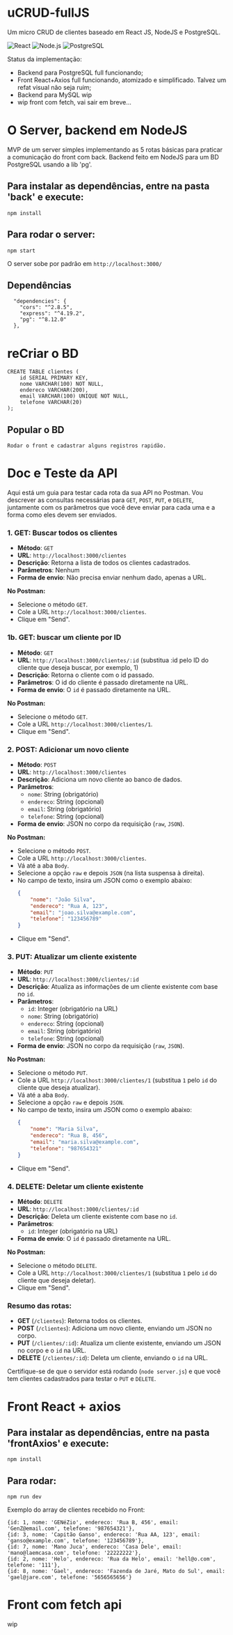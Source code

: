 # uCRUD-fullJS
Um micro CRUD de clientes baseado em React JS, NodeJS e PostgreSQL.

![React](https://img.shields.io/badge/React-20232A?style=for-the-badge&logo=react&logoColor=61DAFB)
![Node.js](https://img.shields.io/badge/Node.js-43853D?style=for-the-badge&logo=node.js&logoColor=white)
![PostgreSQL](https://img.shields.io/badge/PostgreSQL-316192?style=for-the-badge&logo=postgresql&logoColor=white)





Status da implementação: 
- Backend para PostgreSQL full funcionando;
- Front React+Axios full funcionando, atomizado e simplificado. Talvez um refat visual não seja ruim;
- Backend para MySQL wip
- wip front com fetch, vai sair em breve...



# O Server, backend em NodeJS

MVP de um server simples implementando as 5 rotas básicas para praticar a comunicação do front com back. Backend feito em NodeJS para um BD PostgreSQL usando a lib 'pg'.

## Para instalar as dependências, entre na pasta 'back' e execute:
```
npm install
```

## Para rodar o server:
```
npm start 
```

O server sobe por padrão em `http://localhost:3000/`

## Dependências
```
  "dependencies": {
    "cors": "^2.8.5",
    "express": "^4.19.2",
    "pg": "^8.12.0"
  },
```

# reCriar o BD
```
CREATE TABLE clientes (
    id SERIAL PRIMARY KEY,
    nome VARCHAR(100) NOT NULL,
    endereco VARCHAR(200),
    email VARCHAR(100) UNIQUE NOT NULL,
    telefone VARCHAR(20)
);
```
## Popular o BD
```
Rodar o front e cadastrar alguns registros rapidão.
```


# Doc e Teste da API
Aqui está um guia para testar cada rota da sua API no Postman. Vou descrever as consultas necessárias para `GET`, `POST`, `PUT`, e `DELETE`, juntamente com os parâmetros que você deve enviar para cada uma e a forma como eles devem ser enviados.

### 1. **GET: Buscar todos os clientes**
   - **Método**: `GET`
   - **URL**: `http://localhost:3000/clientes`
   - **Descrição**: Retorna a lista de todos os clientes cadastrados.
   - **Parâmetros**: Nenhum
   - **Forma de envio**: Não precisa enviar nenhum dado, apenas a URL.

   **No Postman:**
   - Selecione o método `GET`.
   - Cole a URL `http://localhost:3000/clientes`.
   - Clique em "Send".

### 1b. **GET: buscar um cliente por ID**
   - **Método**: `GET`
   - **URL**: `http://localhost:3000/clientes/:id` (substitua :id pelo ID do cliente que deseja buscar, por exemplo, 1)
   - **Descrição**: Retorna o cliente com o id passado.
   - **Parâmetros**: O id do cliente é passado diretamente na URL.
   - **Forma de envio**: O `id` é passado diretamente na URL.

   **No Postman:**
   - Selecione o método `GET`.
   - Cole a URL `http://localhost:3000/clientes/1`.
   - Clique em "Send".


### 2. **POST: Adicionar um novo cliente**
   - **Método**: `POST`
   - **URL**: `http://localhost:3000/clientes`
   - **Descrição**: Adiciona um novo cliente ao banco de dados.
   - **Parâmetros**:
     - `nome`: String (obrigatório)
     - `endereco`: String (opcional)
     - `email`: String (obrigatório)
     - `telefone`: String (opcional)
   - **Forma de envio**: JSON no corpo da requisição (`raw`, `JSON`).

   **No Postman:**
   - Selecione o método `POST`.
   - Cole a URL `http://localhost:3000/clientes`.
   - Vá até a aba `Body`.
   - Selecione a opção `raw` e depois `JSON` (na lista suspensa à direita).
   - No campo de texto, insira um JSON como o exemplo abaixo:
     ```json
     {
         "nome": "João Silva",
         "endereco": "Rua A, 123",
         "email": "joao.silva@example.com",
         "telefone": "123456789"
     }
     ```
   - Clique em "Send".

### 3. **PUT: Atualizar um cliente existente**
   - **Método**: `PUT`
   - **URL**: `http://localhost:3000/clientes/:id`
   - **Descrição**: Atualiza as informações de um cliente existente com base no `id`.
   - **Parâmetros**:
     - `id`: Integer (obrigatório na URL)
     - `nome`: String (obrigatório)
     - `endereco`: String (opcional)
     - `email`: String (obrigatório)
     - `telefone`: String (opcional)
   - **Forma de envio**: JSON no corpo da requisição (`raw`, `JSON`).

   **No Postman:**
   - Selecione o método `PUT`.
   - Cole a URL `http://localhost:3000/clientes/1` (substitua `1` pelo `id` do cliente que deseja atualizar).
   - Vá até a aba `Body`.
   - Selecione a opção `raw` e depois `JSON`.
   - No campo de texto, insira um JSON como o exemplo abaixo:
     ```json
     {
         "nome": "Maria Silva",
         "endereco": "Rua B, 456",
         "email": "maria.silva@example.com",
         "telefone": "987654321"
     }
     ```
   - Clique em "Send".

### 4. **DELETE: Deletar um cliente existente**
   - **Método**: `DELETE`
   - **URL**: `http://localhost:3000/clientes/:id`
   - **Descrição**: Deleta um cliente existente com base no `id`.
   - **Parâmetros**:
     - `id`: Integer (obrigatório na URL)
   - **Forma de envio**: O `id` é passado diretamente na URL.

   **No Postman:**
   - Selecione o método `DELETE`.
   - Cole a URL `http://localhost:3000/clientes/1` (substitua `1` pelo `id` do cliente que deseja deletar).
   - Clique em "Send".

### Resumo das rotas:

- **GET** (`/clientes`): Retorna todos os clientes.
- **POST** (`/clientes`): Adiciona um novo cliente, enviando um JSON no corpo.
- **PUT** (`/clientes/:id`): Atualiza um cliente existente, enviando um JSON no corpo e o `id` na URL.
- **DELETE** (`/clientes/:id`): Deleta um cliente, enviando o `id` na URL.

Certifique-se de que o servidor está rodando (`node server.js`) e que você tem clientes cadastrados para testar o `PUT` e `DELETE`. 



# Front React + axios

## Para instalar as dependências, entre na pasta 'frontAxios' e execute:
```
npm install
```

## Para rodar:
```
npm run dev
```



Exemplo do array de clientes recebido no Front:

```
{id: 1, nome: 'GENéZio', endereco: 'Rua B, 456', email: 'GenZ@email.com', telefone: '987654321'},
{id: 3, nome: 'Capitão Ganso', endereco: 'Rua AA, 123', email: 'ganso@example.com', telefone: '123456789'},
{id: 7, nome: 'Mano Juca', endereco: 'Casa Dele', email: 'mano@laemcasa.com', telefone: '22222222'},
{id: 2, nome: 'Helo', endereco: 'Rua da Helo', email: 'hell@o.com', telefone: '111'},
{id: 8, nome: 'Gael', endereco: 'Fazenda de Jaré, Mato do Sul', email: 'gael@jare.com', telefone: '5656565656'}
```


# Front com fetch api
wip
